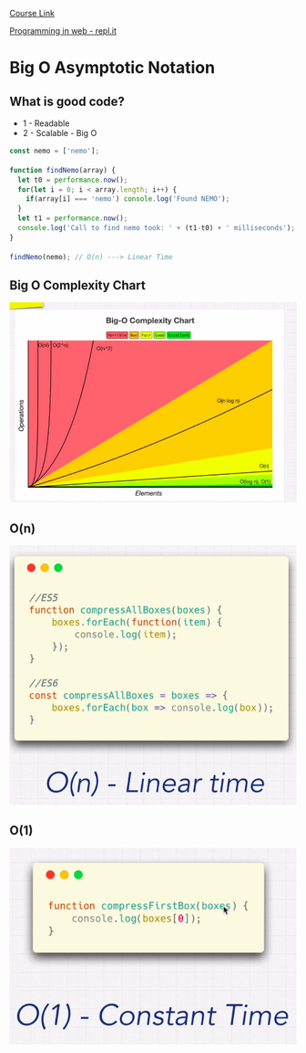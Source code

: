 [Course Link](https://www.udemy.com/course/master-the-coding-interview-data-structures-algorithms)

[Programming in web - repl.it](https://replit.com/~)

# Big O Asymptotic Notation

## What is good code?
* 1 - Readable
* 2 - Scalable - Big O


```javascript
const nemo = ['nemo'];

function findNemo(array) {
  let t0 = performance.now();
  for(let i = 0; i < array.length; i++) {
    if(array[i] === 'nemo') console.log('Found NEMO');
  } 
  let t1 = performance.now();
  console.log('Call to find nemo took: ' + (t1-t0) + ' milliseconds');
}

findNemo(nemo); // O(n) ---> Linear Time

```


## Big O Complexity Chart
![](imgs/01.png)


## O(n)
![](imgs/02.png)

## O(1)
![](imgs/03.png)

